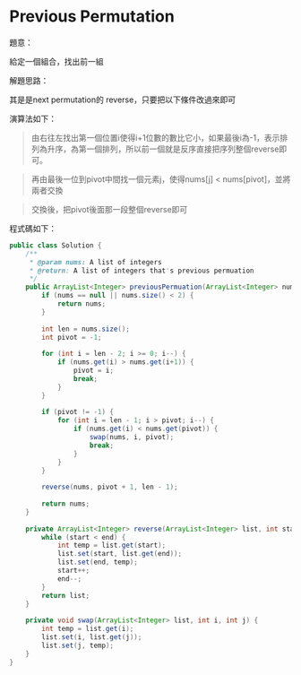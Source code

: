 # Previous Permutation

[]()


題意：

給定一個組合，找出前一組

解題思路：

其是是next permutation的 reverse，只要把以下條件改過來即可

演算法如下：
>由右往左找出第一個位置i使得i+1位數的數比它小，如果最後i為-1，表示排列為升序，為第一個排列，所以前一個就是反序直接把序列整個reverse即可。

>再由最後一位到pivot中間找一個元素j，使得nums[j] < nums[pivot]，並將兩者交換

> 交換後，把pivot後面那一段整個reverse即可

程式碼如下：

```java
public class Solution {
    /**
     * @param nums: A list of integers
     * @return: A list of integers that's previous permuation
     */
    public ArrayList<Integer> previousPermuation(ArrayList<Integer> nums) {
		if (nums == null || nums.size() < 2) {
            return nums;
        }
        
        int len = nums.size();
        int pivot = -1;
        
        for (int i = len - 2; i >= 0; i--) {
            if (nums.get(i) > nums.get(i+1)) {
                pivot = i;
                break;
            }
        }
        
        if (pivot != -1) {
            for (int i = len - 1; i > pivot; i--) {
                if (nums.get(i) < nums.get(pivot)) {
                    swap(nums, i, pivot);
                    break;
                }
            }
        }
        
        reverse(nums, pivot + 1, len - 1);
        
        return nums;
    }
    
    private ArrayList<Integer> reverse(ArrayList<Integer> list, int start, int end) {
        while (start < end) {
            int temp = list.get(start);
            list.set(start, list.get(end));
            list.set(end, temp);
            start++;
            end--;
        }
        return list;
    }
    
    private void swap(ArrayList<Integer> list, int i, int j) {
        int temp = list.get(i);
        list.set(i, list.get(j));
        list.set(j, temp);
    }
}
```